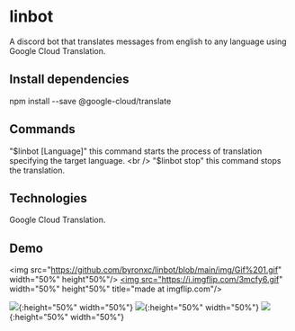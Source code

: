 # linbot
A discord bot that translates messages from english to any language using Google Cloud Translation.

## Install dependencies
npm install --save @google-cloud/translate

## Commands
"$linbot [Language]" this command starts the process of translation specifying the target language. <br />
"$linbot stop" this command stops the translation.
 
## Technologies
 Google Cloud Translation. <br />
 
## Demo
<img src="https://github.com/byronxc/linbot/blob/main/img/Gif%201.gif" width="50%" height"50%"/>
<a href="https://imgflip.com/gif/3mcfy6"><img src="https://i.imgflip.com/3mcfy6.gif" width="50%" height"50%" title="made at imgflip.com"/></a>


![](https://github.com/byronxc/linbot/blob/main/img/Gif%201.gif){:height="50%" width="50%"}
![](https://github.com/byronxc/linbot/blob/main/img/Gif%202.gif){:height="50%" width="50%"}
![](https://github.com/byronxc/linbot/blob/main/img/Gif%203.gif){:height="50%" width="50%"}

